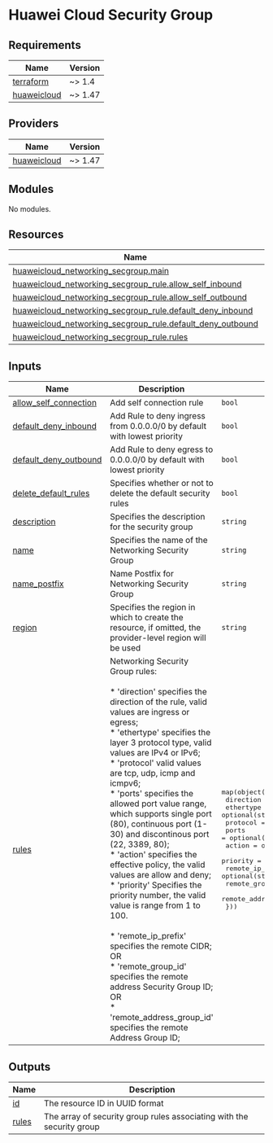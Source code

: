# Huawei Cloud Security Group
<!-- BEGIN_TF_DOCS -->
## Requirements

| Name | Version |
|------|---------|
| <a name="requirement_terraform"></a> [terraform](#requirement\_terraform) | ~> 1.4 |
| <a name="requirement_huaweicloud"></a> [huaweicloud](#requirement\_huaweicloud) | ~> 1.47 |

## Providers

| Name | Version |
|------|---------|
| <a name="provider_huaweicloud"></a> [huaweicloud](#provider\_huaweicloud) | ~> 1.47 |

## Modules

No modules.

## Resources

| Name | Type |
|------|------|
| [huaweicloud_networking_secgroup.main](https://registry.terraform.io/providers/huaweicloud/huaweicloud/latest/docs/resources/networking_secgroup) | resource |
| [huaweicloud_networking_secgroup_rule.allow_self_inbound](https://registry.terraform.io/providers/huaweicloud/huaweicloud/latest/docs/resources/networking_secgroup_rule) | resource |
| [huaweicloud_networking_secgroup_rule.allow_self_outbound](https://registry.terraform.io/providers/huaweicloud/huaweicloud/latest/docs/resources/networking_secgroup_rule) | resource |
| [huaweicloud_networking_secgroup_rule.default_deny_inbound](https://registry.terraform.io/providers/huaweicloud/huaweicloud/latest/docs/resources/networking_secgroup_rule) | resource |
| [huaweicloud_networking_secgroup_rule.default_deny_outbound](https://registry.terraform.io/providers/huaweicloud/huaweicloud/latest/docs/resources/networking_secgroup_rule) | resource |
| [huaweicloud_networking_secgroup_rule.rules](https://registry.terraform.io/providers/huaweicloud/huaweicloud/latest/docs/resources/networking_secgroup_rule) | resource |

## Inputs

| Name | Description | Type | Default | Required |
|------|-------------|------|---------|:--------:|
| <a name="input_allow_self_connection"></a> [allow\_self\_connection](#input\_allow\_self\_connection) | Add self connection rule | `bool` | `true` | no |
| <a name="input_default_deny_inbound"></a> [default\_deny\_inbound](#input\_default\_deny\_inbound) | Add Rule to deny ingress from 0.0.0.0/0 by default with lowest priority | `bool` | `true` | no |
| <a name="input_default_deny_outbound"></a> [default\_deny\_outbound](#input\_default\_deny\_outbound) | Add Rule to deny egress to 0.0.0.0/0 by default with lowest priority | `bool` | `false` | no |
| <a name="input_delete_default_rules"></a> [delete\_default\_rules](#input\_delete\_default\_rules) | Specifies whether or not to delete the default security rules | `bool` | `true` | no |
| <a name="input_description"></a> [description](#input\_description) | Specifies the description for the security group | `string` | `null` | no |
| <a name="input_name"></a> [name](#input\_name) | Specifies the name of the Networking Security Group | `string` | n/a | yes |
| <a name="input_name_postfix"></a> [name\_postfix](#input\_name\_postfix) | Name Postfix for Networking Security Group | `string` | `null` | no |
| <a name="input_region"></a> [region](#input\_region) | Specifies the region in which to create the resource, if omitted, the provider-level region will be used | `string` | `null` | no |
| <a name="input_rules"></a> [rules](#input\_rules) | Networking Security Group rules:<br><br>   * 'direction' specifies the direction of the rule, valid values are ingress or egress;<br>   * 'ethertype' specifies the layer 3 protocol type, valid values are IPv4 or IPv6;<br>   * 'protocol' valid values are tcp, udp, icmp and icmpv6;<br>   * 'ports' specifies the allowed port value range, which supports single port (80), continuous port (1-30) and discontinous port (22, 3389, 80);<br>   * 'action' specifies the effective policy, the valid values are allow and deny;<br>   * 'priority' Specifies the priority number, the valid value is range from 1 to 100.<br><br>   * 'remote\_ip\_prefix' specifies the remote CIDR;<br>   OR<br>   * 'remote\_group\_id' specifies the remote address Security Group ID;<br>   OR<br>   * 'remote\_address\_group\_id' specifies the remote Address Group ID; | <pre>map(object({<br>    direction               = string<br>    ethertype               = optional(string, "IPv4")<br>    protocol                = optional(string, null)<br>    ports                   = optional(string, null)<br>    action                  = optional(string, "allow")<br>    priority                = optional(number, null)<br>    remote_ip_prefix        = optional(string, null)<br>    remote_group_id         = optional(string, null)<br>    remote_address_group_id = optional(string, null)<br>  }))</pre> | n/a | yes |

## Outputs

| Name | Description |
|------|-------------|
| <a name="output_id"></a> [id](#output\_id) | The resource ID in UUID format |
| <a name="output_rules"></a> [rules](#output\_rules) | The array of security group rules associating with the security group |
<!-- END_TF_DOCS -->